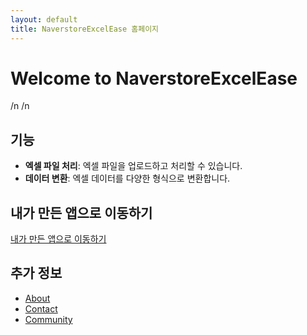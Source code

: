 ```yaml
---
layout: default
title: NaverstoreExcelEase 홈페이지
---
```


# Welcome to NaverstoreExcelEase 

/n
/n

## 기능

- **엑셀 파일 처리**: 엑셀 파일을 업로드하고 처리할 수 있습니다.
- **데이터 변환**: 엑셀 데이터를 다양한 형식으로 변환합니다.

## 내가 만든 앱으로 이동하기


[내가 만든 앱으로 이동하기](/NaverstoreExcelEase/app/)


## 추가 정보

- [About](/NaverstoreExcelEase/about/)
- [Contact](/NaverstoreExcelEase/contact/)
- [Community](/NaverstoreExcelEase/community/)
